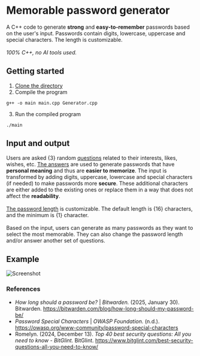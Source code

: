 # Memorable password generator
A C++ code to generate __strong__ and __easy-to-remember__ passwords based on the user's input. Passwords contain digits, lowercase, uppercase and special characters. The length is customizable. <br /><br />
_100% C++, no AI tools used._
## Getting started
1. [Clone the directory](https://docs.github.com/en/repositories/creating-and-managing-repositories/cloning-a-repository)
2. Compile the program
```
g++ -o main main.cpp Generator.cpp
```
3. Run the compiled program
```
./main
```
## Input and output
Users are asked {3} random [questions](security_questions.txt) related to their interests, likes, wishes, etc. <ins>The answers</ins> are used to generate passwords that have __personal meaning__ and thus are __easier to memorize__. The input is transformed by adding digits, uppercase, lowercase and special characters (if needed) to make passwords more __secure__. These additional characters are either added to the existing ones or replace them in a way that does not affect the __readability__.<br /><br />
<ins>The password length</ins> is customizable. The default length is {16} characters, and the minimum is {1} character.<br /><br />
Based on the input, users can generate as many passwords as they want to select the most memorable. They can also change the password length and/or answer another set of questions.
## Example
![Screenshot](readme.png)
### References
* _How long should a password be?_ | _Bitwarden._ (2025, January 30). Bitwarden. https://bitwarden.com/blog/how-long-should-my-password-be/
* _Password Special Characters_ | _OWASP Foundation._ (n.d.). https://owasp.org/www-community/password-special-characters
* Romelyn. (2024, December 13). _Top 40 best security questions: All you need to know - BitGlint._ BitGlint. https://www.bitglint.com/best-security-questions-all-you-need-to-know/
